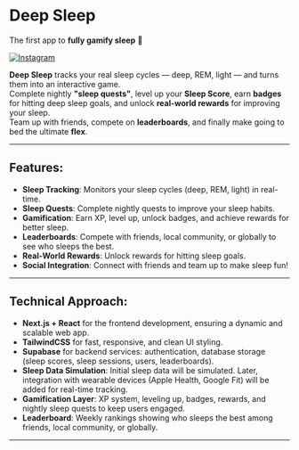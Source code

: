 # Deep Sleep
The first app to **fully gamify sleep** 🌙

[![Instagram](https://img.shields.io/badge/Instagram-%23E4405F.svg?style=for-the-badge&logo=Instagram&logoColor=white)](https://www.instagram.com/deepsleepapp?igsh=MXBoYnBkaXRzc2NqNw==)


**Deep Sleep** tracks your real sleep cycles — deep, REM, light — and turns them into an interactive game.  
Complete nightly **"sleep quests"**, level up your **Sleep Score**, earn **badges** for hitting deep sleep goals, and unlock **real-world rewards** for improving your sleep.  
Team up with friends, compete on **leaderboards**, and finally make going to bed the ultimate **flex**.

---

## **Features:**
- **Sleep Tracking**: Monitors your sleep cycles (deep, REM, light) in real-time.
- **Sleep Quests**: Complete nightly quests to improve your sleep habits.
- **Gamification**: Earn XP, level up, unlock badges, and achieve rewards for better sleep.
- **Leaderboards**: Compete with friends, local community, or globally to see who sleeps the best.
- **Real-World Rewards**: Unlock rewards for hitting sleep goals.
- **Social Integration**: Connect with friends and team up to make sleep fun!

---

## **Technical Approach:**
- **Next.js + React** for the frontend development, ensuring a dynamic and scalable web app.
- **TailwindCSS** for fast, responsive, and clean UI styling.
- **Supabase** for backend services: authentication, database storage (sleep scores, sleep sessions, users, leaderboards).
- **Sleep Data Simulation**: Initial sleep data will be simulated. Later, integration with wearable devices (Apple Health, Google Fit) will be added for real-time tracking.
- **Gamification Layer**: XP system, leveling up, badges, rewards, and nightly sleep quests to keep users engaged.
- **Leaderboard**: Weekly rankings showing who sleeps the best among friends, local community, or globally.

---
